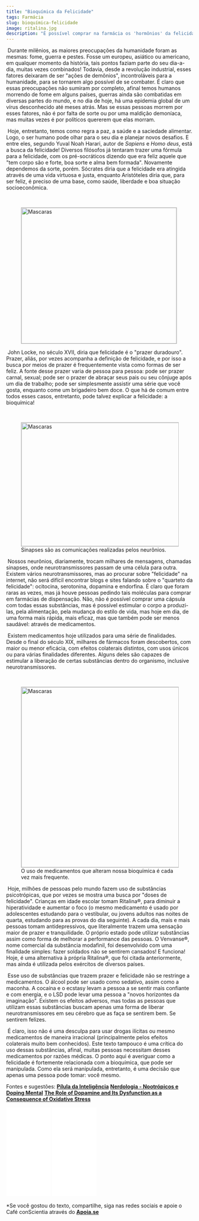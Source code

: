 ```yaml
---
title: "Bioquímica da Felicidade"
tags: Farmácia
slug: bioquímica-felicidade
image: ritalina.jpg
description: "É possível comprar na farmácia os 'hormônios' da felicidade?"
---
```


​	Durante milênios, as maiores preocupações da humanidade foram as mesmas: fome, guerra e pestes. Fosse um europeu, asiático ou americano, em qualquer momento da história, tais pontos faziam parte do seu dia-a-dia, muitas vezes combinados! Todavia, desde a revolução industrial, esses fatores deixaram de ser "ações de demônios", incontroláveis para a humanidade, para se tornarem algo possível de se combater. É claro que essas preocupações não sumiram por completo, afinal temos humanos morrendo de fome em alguns países, guerras ainda são combatidas em diversas partes do mundo, e no dia de hoje, há uma epidemia global de um vírus desconhecido até meses atrás. Mas se essas pessoas morrem por esses fatores, não é por falta de sorte ou por uma maldição demoníaca, mas muitas vezes é por políticos quererem que elas morram. 

​	Hoje, entretanto, temos como regra a paz, a saúde e a saciedade alimentar. Logo, o ser humano pode olhar para o seu dia e planejar novos desafios. E entre eles, segundo Yuval Noah Harari, autor de *Sapiens* e *Homo deus*, está a busca da felicidade! Diversos filósofos já tentaram trazer uma fórmula para a felicidade, com os pré-socráticos dizendo que era feliz aquele que "tem corpo são e forte, boa sorte e alma bem formada". Novamente dependemos da sorte, porém. Sócrates diria que a felicidade era atingida através de uma vida virtuosa e justa, enquanto Aristóteles diria que, para ser feliz, é preciso de uma base, como saúde, liberdade e boa situação socioeconômica. 

​	<figure class="extend">
    <img src="{{ 'aristoteles.jpg' | media(page) }}" width="419" height="367" alt="Mascaras" style="border: 1px solid #BBB" />
    <figcaption></figcaption>
</figure>

​	John Locke, no século XVII, diria que felicidade é o "prazer duradouro". Prazer, aliás, por vezes acompanha a definição de felicidade, e por isso a busca por meios de prazer é frequentemente vista como formas de ser feliz. A fonte desse prazer varia de pessoa para pessoa: pode ser prazer carnal, sexual; pode ser o prazer de abraçar seus pais ou seu cônjuge após um dia de trabalho; pode ser simplesmente assistir uma série que você gosta, enquanto come um brigadeiro bem doce. O que há de comum entre todos esses casos, entretanto, pode talvez explicar a felicidade: a bioquímica! 

​	<figure class="extend">
    <img src="{{ 'sinapses.jpg' | media(page) }}" width="500" height="334" alt="Mascaras" style="border: 1px solid #BBB" />
    <figcaption>Sinapses são as comunicações realizadas pelos neurônios.</figcaption>
</figure>

​	Nossos neurônios, diariamente, trocam milhares de mensagens, chamadas sinapses, onde neurotransmissores passam de uma célula para outra. Existem vários neurotransmissores, mas ao procurar sobre "felicidade" na internet, não será difícil encontrar blogs e sites falando sobre o "quarteto da felicidade": ocitocina, serotonina, dopamina e endorfina. É claro que foram raras as vezes, mas já houve pessoas pedindo tais moléculas para comprar em farmácias de dispensação. Não, não é possível comprar uma cápsula com todas essas substâncias, mas é possível estimular o corpo a produzi-las, pela alimentação, pela mudança do estilo de vida, mas hoje em dia, de uma forma mais rápida, mais eficaz, mas que também pode ser menos saudável: através de medicamentos. 

​	Existem medicamentos hoje utilizados para uma série de finalidades. Desde o final do século XIX, milhares de fármacos foram descobertos, com maior ou menor eficácia, com efeitos colaterais distintos, com usos únicos ou para várias finalidades diferentes. Alguns deles são capazes de estimular a liberação de certas substâncias dentro do organismo, inclusive neurotransmissores.

​	<figure class="extend">
    <img src="{{ 'Antidepressivos.jpg' | media(page) }}" width="768" height="487" alt="Mascaras" style="border: 1px solid #BBB" />
    <figcaption>O uso de medicamentos que alteram nossa bioquímica é cada vez mais frequente.</figcaption>
</figure>

​	Hoje, milhões de pessoas pelo mundo fazem uso de substâncias psicotrópicas, que por vezes se mostra uma busca por "doses de felicidade". Crianças em idade escolar tomam Ritalina®, para diminuir a hiperatividade e aumentar o foco (o mesmo medicamento é usado por adolescentes estudando para o vestibular, ou jovens adultos nas noites de quarta, estudando para as provas do dia seguinte). A cada dia, mais e mais pessoas tomam antidepressivos, que literalmente trazem uma sensação maior de prazer e tranquilidade. O próprio estado pode utilizar substâncias assim como forma de melhorar a performance das pessoas. O Venvanse®, nome comercial da substância modafinil, foi desenvolvido com uma finalidade simples: fazer soldados não se sentirem cansados! E funciona! Hoje, é uma alternativa à própria Ritalina®, que foi citada anteriormente, mas ainda é utilizada pelos exércitos de diversos países. 

​	Esse uso de substâncias que trazem prazer e felicidade não se restringe a medicamentos. O álcool pode ser usado como sedativo, assim como a maconha. A cocaína e o ecstasy levam a pessoa a se sentir mais confiante e com energia, e o LSD pode levar uma pessoa a "novos horizontes da imaginação". Existem os efeitos adversos, mas todas as pessoas que utilizam essas substâncias buscam apenas uma forma de liberar neurotransmissores em seu cérebro que as faça se sentirem bem. Se sentirem felizes. 

​	É claro, isso não é uma desculpa para usar drogas ilícitas ou mesmo medicamentos de maneira irracional (principalmente pelos efeitos colaterais muito bem conhecidos). Este texto tampouco é uma crítica do uso dessas substâncias, afinal, muitas pessoas necessitam desses medicamentos por razões médicas. O ponto aqui é averiguar como a felicidade é fortemente relacionada com a bioquímica, que pode ser manipulada. Como ela será manipulada, entretanto, é uma decisão que apenas uma pessoa pode tomar: você mesmo.

Fontes e sugestões:
**[Pílula da Inteligência](https://super.abril.com.br/ciencia/a-pilula-da-inteligencia/)**
**[Nerdologia - Nootrópicos e Doping Mental](https://www.youtube.com/watch?v=y1trAtccL2w)**
**[The Role of Dopamine and Its Dysfunction as a Consequence of Oxidative Stress](http://downloads.hindawi.com/journals/omcl/2016/9730467.pdf)**

<iframe style="width:120px;height:240px;" marginwidth="0" marginheight="0" scrolling="no" frameborder="0" src="//ws-na.amazon-adsystem.com/widgets/q?ServiceVersion=20070822&OneJS=1&Operation=GetAdHtml&MarketPlace=BR&source=ss&ref=as_ss_li_til&ad_type=product_link&tracking_id=cafeconscie04-20&language=pt_BR&marketplace=amazon&region=BR&placement=8535928197&asins=8535928197&linkId=a21e02147bd142013b167286c31f6d8d&show_border=true&link_opens_in_new_window=true"></iframe>
<iframe style="width:120px;height:240px;" marginwidth="0" marginheight="0" scrolling="no" frameborder="0" src="//ws-na.amazon-adsystem.com/widgets/q?ServiceVersion=20070822&OneJS=1&Operation=GetAdHtml&MarketPlace=BR&source=ss&ref=as_ss_li_til&ad_type=product_link&tracking_id=cafeconscie04-20&language=pt_BR&marketplace=amazon&region=BR&placement=8525432180&asins=8525432180&linkId=582a44b0e05bb35b34d2a7efc8268cc7&show_border=true&link_opens_in_new_window=true"></iframe>

*Se você gostou do texto, compartilhe, siga nas redes sociais e apoie o Café conScientia através do **[Apoia.se](https://apoia.se/cafeconscientia)**
